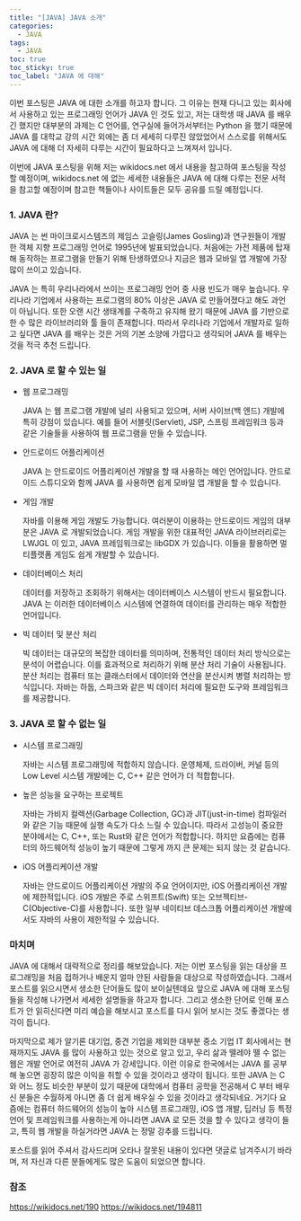 ```yaml
---
title: "[JAVA] JAVA 소개"
categories:
  - JAVA
tags:
  - JAVA
toc: true
toc_sticky: true
toc_label: "JAVA 에 대해"
---
```


이번 포스팅은 JAVA 에 대한 소개를 하고자 합니다. 그 이유는 현재 다니고 있는 회사에서 사용하고 있는 프로그래밍 언어가 JAVA 인 것도 있고, 저는 대학생 때 JAVA 를 배우긴 했지만 대부분의 과제는 C 언어를, 연구실에 들어가서부터는 Python 을 했기 때문에 JAVA 를 대학교 강의 시간 외에는 좀 더 세세히 다루진 않았었어서 스스로를 위해서도 JAVA 에 대해 더 자세히 다루는 시간이 필요하다고 느껴져서 입니다.

이번에 JAVA 포스팅을 위해 저는 wikidocs.net 에서 내용을 참고하여 포스팅을 작성할 예정이며, wikidocs.net 에 없는 세세한 내용들은 JAVA 에 대해 다루는 전문 서적을 참고할 예정이며 참고한 책들이나 사이트들은 모두 공유를 드릴 예정입니다.

### 1. JAVA 란?

JAVA 는 썬 마이크로시스템즈의 제임스 고슬링(James Gosling)과 연구원들이 개발한 객체 지향 프로그래밍 언어로 1995년에 발표되었습니다. 처음에는 가전 제품에 탑재해 동작하는 프로그램을 만들기 위해 탄생하였으나 지금은 웹과 모바일 앱 개발에 가장 많이 쓰이고 있습니다.

JAVA 는 특히 우리나라에서 쓰이는 프로그래밍 언어 중 사용 빈도가 매우 높습니다. 우리나라 기업에서 사용하는 프로그램의 80% 이상은 JAVA 로 만들어졌다고 해도 과언이 아닙니다. 또한 오랜 시간 생태계를 구축하고 유지해 왔기 때문에 JAVA 를 기반으로 한 수 많은 라이브러리와 툴 들이 존재합니다. 따라서 우리나라 기업에서 개발자로 일하고 싶다면 JAVA 를 배우는 것은 거의 기본 소양에 가깝다고 생각되어 JAVA 를 배우는 것을 적극 추천 드립니다.

### 2. JAVA 로 할 수 있는 일

- 웹 프로그래밍

  JAVA 는 웹 프로그램 개발에 널리 사용되고 있으며, 서버 사이브(백 엔드) 개발에 특히 강점이 있습니다. 예를 들어 서블릿(Servlet), JSP, 스프링 프레임워크 등과 같은 기술들을 사용하여 웹 프로그램을 만들 수 있습니다.

- 안드로이드 어플리케이션

  JAVA 는 안드로이드 어플리케이션 개발을 할 때 사용하는 메인 언어입니다. 안드로이드 스튜디오와 함께 JAVA 를 사용하면 쉽게 모바일 앱 개발을 할 수 있습니다.

- 게임 개발

  자바를 이용해 게임 개발도 가능합니다. 여러분이 이용하는 안드로이드 게임의 대부분은 JAVA 로 개발되었습니다. 게임 개발을 위한 대표적인 JAVA 라이브러리로는 LWJGL 이 있고, JAVA 프레임워크로는 libGDX 가 있습니다. 이들을 활용하면 멀티플랫폼 게임도 쉽게 개발할 수 있습니다.

- 데이터베이스 처리

  데이터를 저장하고 조회하기 위해서는 데이터베이스 시스템이 반드시 필요합니다. JAVA 는 이러한 데이터베이스 시스템에 연결하여 데이터를 관리하는 매우 적합한 언어입니다.

- 빅 데이터 및 분산 처리

  빅 데이터는 대규모의 복잡한 데이터를 의미하며, 전통적인 데이터 처리 방식으로는 분석이 어렵습니다. 이를 효과적으로 처리하기 위해 분산 처리 기술이 사용됩니다. 분산 처리는 컴퓨터 또는 클래스터에서 데이터와 연산을 분산시켜 병렬 처리하는 방식입니다. 자바는 하둡, 스파크와 같은 빅 데이터 처리에 필요한 도구와 프레임워크를 제공합니다.

### 3. JAVA 로 할 수 없는 일

- 시스템 프로그래밍

  자바는 시스템 프로그래밍에 적합하지 않습니다. 운영체제, 드라이버, 커널 등의 Low Level 시스템 개발에는 C, C++ 같은 언어가 더 적합합니다.

- 높은 성능을 요구하는 프로젝트

  자바는 가비지 컬렉션(Garbage Collection, GC)과 JIT(just-in-time) 컴파일러와 같은 기능 때문에 실행 속도가 다소 느릴 수 있습니다. 따라서 고성능이 중요한 분야에서는 C, C++, 또는 Rust와 같은 언어가 적합합니다. 하지만 요즘에는 컴퓨터의 하드웨어적 성능이 높기 때문에 그렇게 까지 큰 문제는 되지 않는 것 같습니다.

- iOS 어플리케이션 개발

  자바는 안드로이드 어플리케이션 개발의 주요 언어이지만, iOS 어플리케이션 개발에 제한적입니다. iOS 개발은 주로 스위프트(Swift) 또는 오브젝티브-C(Objective-C)를 사용합니다. 또한 일부 네이티브 데스크톱 어플리케이션 개발에서도 자바의 사용이 제한적일 수 있습니다.

### 마치며

JAVA 에 대해서 대략적으로 정리를 해보았습니다. 저는 이번 포스팅을 읽는 대상을 프로그래밍을 처음 접하거나 배운지 얼마 안된 사람들을 대상으로 작성하였습니다. 그래서 포스트를 읽으시면서 생소한 단어들도 많이 보이실텐데요 앞으로 JAVA 에 대해 포스팅들을 작성해 나가면서 세세한 설명들을 하고자 합니다. 그리고 생소한 단어로 인해 포스트가 안 읽히신다면 미리 예습을 해보시고 포스트를 다시 읽어 보시는 것도 좋겠다는 생각이 듭니다.

마지막으로 제가 알기론 대기업, 중견 기업을 제외한 대부분 중소 기업 IT 회사에서는 현재까지도 JAVA 를 많이 사용하고 있는 것으로 알고 있고, 우리 삶과 뗄레야 뗄 수 없는 웹은 개발 언어로 여전히 JAVA 가 강세입니다. 이런 이유로 한국에서는 JAVA 를 공부해 놓으면 굉장히 많은 이익을 취할 수 있을 것이라고 생각이 됩니다. 또한 JAVA 는 C 와 어느 정도 비슷한 부분이 있기 때문에 대학에서 컴퓨터 공학을 전공해서 C 부터 배우신 분들은 수월하게 아니면 좀 더 쉽게 배우실 수 있을 것이라고 생각되네요. 거기다 요즘에는 컴퓨터 하드웨어의 성능이 높아 시스템 프로그래밍, iOS 앱 개발, 딥러닝 등 특정 언어 및 프레임워크를 사용하는게 아니라면 JAVA 로 모든 것을 할 수 있다고 생각이 들고, 특히 웹 개발을 하실거라면 JAVA 는 정말 강추를 드립니다.

포스트를 읽어 주셔서 감사드리며 오타나 잘못된 내용이 있다면 댓글로 남겨주시기 바라며, 저 자신과 다른 분들에게도 많은 도움이 되었으면 합니다.

### 참조

<https://wikidocs.net/190>
<https://wikidocs.net/194811>

